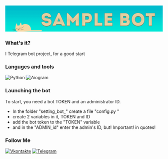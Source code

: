 [![Header](https://github.com/AsQqqq/sample-telegram-bot/blob/main/assets_readme/cat.gif?raw=true)](https://vk.com/da_ya_dalbaeb)

### What's it?
I Telegram bot project, for a good start

### Languges and tools
![Python](https://img.shields.io/badge/-Python-4B0082?style=for-the-badge&logo=python&logoColor=FFD700)
![Aiogram](https://img.shields.io/badge/-aiogram-4B0082?style=for-the-badge&logo=aiogram&logoColor=7CFC00)

### Launching the bot
To start, you need a bot TOKEN and an administrator ID.
 - In the folder "setting_bot_" create a file "config.py "
 - create 2 variables in it, TOKEN and ID
 - add the bot token to the "TOKEN" variable
 - and in the "ADMIN_id" enter the admin's ID, but! Important! in quotes!

### Follow Me
[![Vkontakte](https://img.shields.io/badge/-Vkontakte-4B0082?style=for-the-badge&logo=vk&logoColor=blue)](https://vk.com/asq_group)
[![Telegram](https://img.shields.io/badge/-Telegram-4B0082?style=for-the-badge&logo=telegram)](https://t.me/mili_push)
